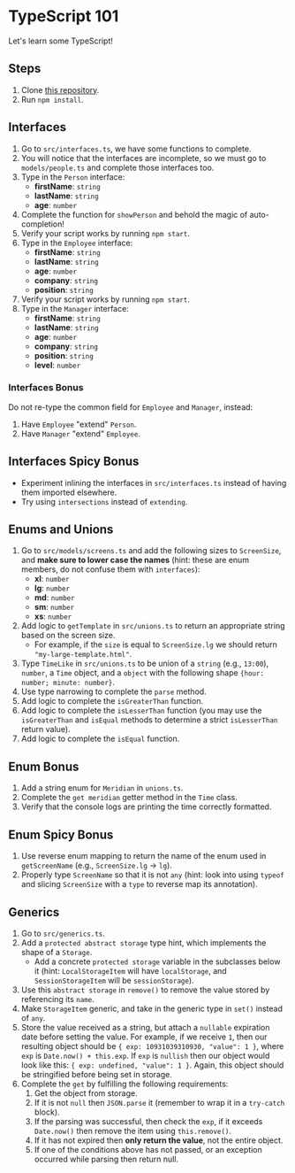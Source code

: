 # TypeScript 101

Let's learn some TypeScript!

## Steps

1. Clone [this repository](https://github.com/JoinCODED/TASK-Masterclass-M4-TypeScript).
2. Run `npm install`.

## Interfaces

1. Go to `src/interfaces.ts`, we have some functions to complete.
2. You will notice that the interfaces are incomplete, so we must go to `models/people.ts` and complete those interfaces too.
3. Type in the `Person` interface:
   - **firstName**: `string`
   - **lastName**: `string`
   - **age**: `number`
4. Complete the function for `showPerson` and behold the magic of auto-completion!
5. Verify your script works by running `npm start`.
6. Type in the `Employee` interface:
   - **firstName**: `string`
   - **lastName**: `string`
   - **age**: `number`
   - **company**: `string`
   - **position**: `string`
7. Verify your script works by running `npm start`.
8. Type in the `Manager` interface:
   - **firstName**: `string`
   - **lastName**: `string`
   - **age**: `number`
   - **company**: `string`
   - **position**: `string`
   - **level**: `number`

### Interfaces Bonus

Do not re-type the common field for `Employee` and `Manager`, instead:

1. Have `Employee` "extend" `Person`.
1. Have `Manager` "extend" `Employee`.

## Interfaces Spicy Bonus

- Experiment inlining the interfaces in `src/interfaces.ts` instead of having them imported elsewhere.
- Try using `intersections` instead of `extending`.

## Enums and Unions

1. Go to `src/models/screens.ts` and add the following sizes to `ScreenSize`, and **make sure to lower case the names** (hint: these are enum members, do not confuse them with `interfaces`):
   - **xl**: `number`
   - **lg**: `number`
   - **md**: `number`
   - **sm**: `number`
   - **xs**: `number`
2. Add logic to `getTemplate` in `src/unions.ts` to return an appropriate string based on the screen size.
   - For example, if the `size` is equal to `ScreenSize.lg` we should return `"my-large-template.html"`.
3. Type `TimeLike` in `src/unions.ts` to be union of a `string` (e.g., `13:00`), `number`, a `Time` object, and a `object` with the following shape `{hour: number; minute: number}`.
4. Use type narrowing to complete the `parse` method.
5. Add logic to complete the `isGreaterThan` function.
6. Add logic to complete the `isLesserThan` function (you may use the `isGreaterThan` and `isEqual` methods to determine a strict `isLesserThan` return value).
7. Add logic to complete the `isEqual` function.

## Enum Bonus

1. Add a string enum for `Meridian` in `unions.ts`.
2. Complete the `get meridian` getter method in the `Time` class.
3. Verify that the console logs are printing the time correctly formatted.

## Enum Spicy Bonus

1. Use reverse enum mapping to return the name of the enum used in `getScreenName` (e.g., `ScreenSize.lg` -> `lg`).
2. Properly type `ScreenName` so that it is not `any` (hint: look into using `typeof` and slicing `ScreenSize` with a `type` to reverse map its annotation).

## Generics

1. Go to `src/generics.ts`.
2. Add a `protected abstract storage` type hint, which implements the shape of a `Storage`.
   - Add a concrete `protected storage` variable in the subclasses below it (hint: `LocalStorageItem` will have `localStorage`, and `SessionStorageItem` will be `sessionStorage`).
3. Use this `abstract storage` in `remove()` to remove the value stored by referencing its `name`.
4. Make `StorageItem` generic, and take in the generic type in `set()` instead of `any`.
5. Store the value received as a string, but attach a `nullable` expiration date before setting the value. For example, if we receive `1`, then our resulting object should be `{ exp: 10931039310930, "value": 1 }`, where `exp` is `Date.now() + this.exp`. If `exp` is `nullish` then our object would look like this: `{ exp: undefined, "value": 1 }`. Again, this object should be stringified before being set in storage.
6. Complete the `get` by fulfilling the following requirements:
   1. Get the object from storage.
   2. If it is not `null` then `JSON.parse` it (remember to wrap it in a `try-catch` block).
   3. If the parsing was successful, then check the `exp`, if it exceeds `Date.now()` then remove the item using `this.remove()`.
   4. If it has not expired then **only return the value**, not the entire object.
   5. If one of the conditions above has not passed, or an exception occurred while parsing then return null.
